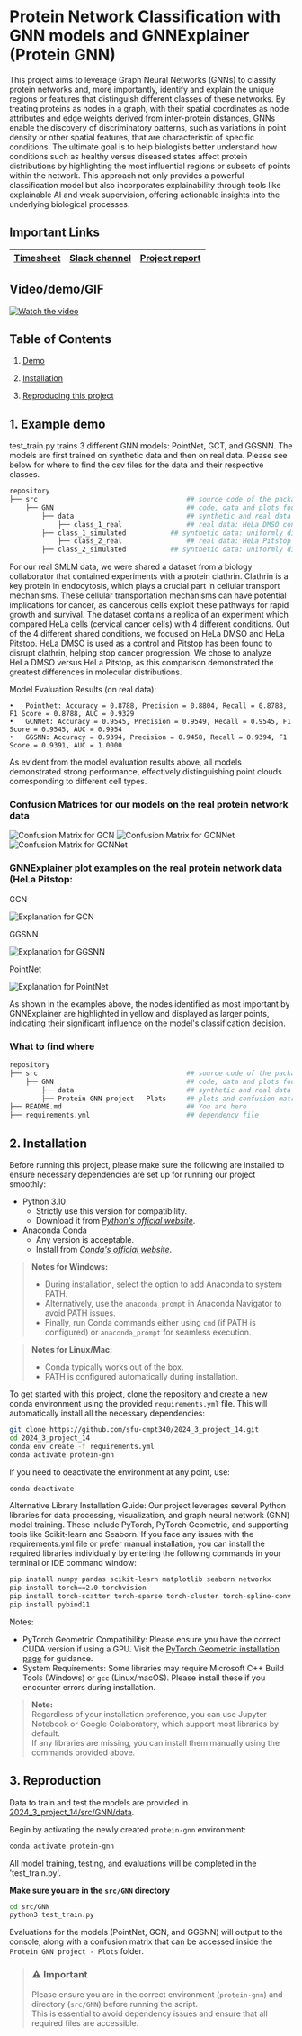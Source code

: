 # Protein Network Classification with GNN models and GNNExplainer (Protein GNN)

This project aims to leverage Graph Neural Networks (GNNs) to classify protein networks and, more importantly, identify and explain the unique regions or features that distinguish different classes of these networks. By treating proteins as nodes in a graph, with their spatial coordinates as node attributes and edge weights derived from inter-protein distances, GNNs enable the discovery of discriminatory patterns, such as variations in point density or other spatial features, that are characteristic of specific conditions. The ultimate goal is to help biologists better understand how conditions such as healthy versus diseased states affect protein distributions by highlighting the most influential regions or subsets of points within the network. This approach not only provides a powerful classification model but also incorporates explainability through tools like explainable AI and weak supervision, offering actionable insights into the underlying biological processes.


## Important Links

| [Timesheet](https://1sfu-my.sharepoint.com/:x:/r/personal/hamarneh_sfu_ca/Documents/TEACHING/CMPT340_FALL2024/FOR_STUDENTS/ProjectGroup_Timesheets/ProjectGroup_14_Timesheet.xlsx?d=w5bd9fa05109d40b49a697d0ebe9245ef&csf=1&web=1&e=p4QRU9) | [Slack channel](https://cmpt340fall2024.slack.com/archives/C07JBHED8S3) | [Project report](https://www.overleaf.com/project/66d0b0dd115523de9bef35db) |
|-----------|---------------|-------------------------|

## Video/demo/GIF
[![Watch the video](https://i.imgur.com/sx0NhNP.jpeg)](https://youtu.be/AXzvWi9ZU4Y )


## Table of Contents
1. [Demo](#demo)

2. [Installation](#installation)

3. [Reproducing this project](#repro)


<a name="demo"></a>
## 1. Example demo

test_train.py trains 3 different GNN models: PointNet, GCT, and GGSNN. The models are first trained on synthetic data and then on real data. 
Please see below for where to find the csv files for the data and their respective classes.

```bash
repository
├── src                                     ## source code of the package itself
    ├── GNN                                 ## code, data and plots found here   
        ├── data                            ## synthetic and real data csv files
            ├── class_1_real                ## real data: HeLa DMSO control
	    ├── class_1_simulated           ## synthetic data: uniformly distributed
            ├── class_2_real                ## real data: HeLa Pitstop
	    ├── class_2_simulated           ## synthetic data: uniformly distributed with clusters
```

For our real SMLM data, we were shared a dataset from a biology collaborator that contained experiments with a protein clathrin. Clathrin is a key protein in endocytosis, which plays a crucial part in cellular transport mechanisms. These cellular transportation mechanisms can have potential implications for cancer, as cancerous cells exploit these pathways for rapid growth and survival. The dataset contains a replica of an experiment which compared HeLa cells (cervical cancer cells) with 4 different conditions. Out of the 4 different shared conditions, we focused on HeLa DMSO and HeLa Pitstop. HeLa DMSO is used as a control and Pitstop has been found to disrupt clathrin, helping stop cancer progression. We chose to analyze HeLa DMSO versus HeLa Pitstop, as this comparison demonstrated the greatest differences in molecular distributions.

Model Evaluation Results (on real data):

	•	PointNet: Accuracy = 0.8788, Precision = 0.8804, Recall = 0.8788, F1 Score = 0.8788, AUC = 0.9329
	•	GCNNet: Accuracy = 0.9545, Precision = 0.9549, Recall = 0.9545, F1 Score = 0.9545, AUC = 0.9954
	•	GGSNN: Accuracy = 0.9394, Precision = 0.9458, Recall = 0.9394, F1 Score = 0.9391, AUC = 1.0000

 As evident from the model evaluation results above, all models demonstrated strong performance, effectively distinguishing point clouds corresponding to different cell types.

### Confusion Matrices for our models on the real protein network data
![Confusion Matrix for GCN](https://github.com/sfu-cmpt340/2024_3_project_14/raw/main/src/GNN/Protein%20GNN%20project%20-%20Plots/sampled%20data/conf_matrix_GCNNet.png)
![Confusion Matrix for GCNNet](https://github.com/sfu-cmpt340/2024_3_project_14/raw/main/src/GNN/Protein%20GNN%20project%20-%20Plots/sampled%20data/conf_matrix_GGSNN.png)
![Confusion Matrix for GCNNet](https://github.com/sfu-cmpt340/2024_3_project_14/raw/main/src/GNN/Protein%20GNN%20project%20-%20Plots/sampled%20data/conf_matrix_PointNet.png)


### GNNExplainer plot examples on the real protein network data (HeLa Pitstop:

GCN

 
![Explanation for GCN](https://github.com/sfu-cmpt340/2024_3_project_14/blob/main/src/GNN/Protein%20GNN%20project%20-%20Plots/sampled%20data/explanation%20graphs/GCN/Class%202_Explanation/PC_34.png)


GGSNN
 
![Explanation for GGSNN](https://github.com/sfu-cmpt340/2024_3_project_14/blob/main/src/GNN/Protein%20GNN%20project%20-%20Plots/sampled%20data/explanation%20graphs/GGSNN/Class%202_Explanation/PC_34.png)

PointNet

![Explanation for PointNet](https://github.com/sfu-cmpt340/2024_3_project_14/blob/main/src/GNN/Protein%20GNN%20project%20-%20Plots/sampled%20data/explanation%20graphs/PointNet/Class%202_Explanation/PC_34.png)


As shown in the examples above, the nodes identified as most important by GNNExplainer are highlighted in yellow and displayed as larger points, indicating their significant influence on the model's classification decision.

 
### What to find where


```bash
repository
├── src                                     ## source code of the package itself
    ├── GNN                                 ## code, data and plots found here   
        ├── data                            ## synthetic and real data here
        ├── Protein GNN project - Plots     ## plots and confusion matrices here  
├── README.md                               ## You are here
├── requirements.yml                        ## dependency file
```

<a name="installation"></a>

## 2. Installation

Before running this project, please make sure the following are installed to ensure necessary dependencies are set up for running our project smoothly:
- Python 3.10
  - Strictly use this version for compatibility.
  - Download it from [*Python's official website*](https://www.python.org/).
- Anaconda Conda
  - Any version is acceptable.
  - Install from [*Conda's official website*](https://docs.conda.io/projects/conda/en/latest/user-guide/install/index.html).
 
> **Notes for Windows:**  
> - During installation, select the option to add Anaconda to system PATH.  
> - Alternatively, use the `anaconda_prompt` in Anaconda Navigator to avoid PATH issues.  
> - Finally, run Conda commands either using `cmd` (if PATH is configured) or `anaconda_prompt` for seamless execution.  

> **Notes for Linux/Mac:**  
> - Conda typically works out of the box.  
> - PATH is configured automatically during installation.  

To get started with this project, clone the repository and create a new conda environment using the provided `requirements.yml` file. This will automatically install all the necessary dependencies:
```bash
git clone https://github.com/sfu-cmpt340/2024_3_project_14.git
cd 2024_3_project_14
conda env create -f requirements.yml
conda activate protein-gnn
```
If you need to deactivate the environment at any point, use:
```bash
conda deactivate
```

Alternative Library Installation Guide: 
Our project leverages several Python libraries for data processing, visualization, and graph neural network (GNN) model training. These include PyTorch, PyTorch Geometric, and supporting tools like Scikit-learn and Seaborn. If you face any issues with the requirements.yml file or prefer manual installation, you can install the required libraries individually by entering the following commands in your terminal or IDE command window:
```bash
pip install numpy pandas scikit-learn matplotlib seaborn networkx                       #core libraries
pip install torch==2.0 torchvision                                                      #pytorch and supporting libraries                     
pip install torch-scatter torch-sparse torch-cluster torch-spline-conv torch-geometric  #pytorch geometric libraries
pip install pybind11                                                                    #additional libraries
```

Notes:
- PyTorch Geometric Compatibility: Please ensure you have the correct CUDA version if using a GPU. Visit the [PyTorch Geometric installation page](https://pytorch-geometric.readthedocs.io/en/latest/notes/installation.html) for guidance.
- System Requirements: Some libraries may require Microsoft C++ Build Tools (Windows) or `gcc` (Linux/macOS). Please install these if you encounter errors during installation.

> **Note:**  
> Regardless of your installation preference, you can use Jupyter Notebook or Google Colaboratory, which support most libraries by default.  
> If any libraries are missing, you can install them manually using the commands provided above.

<a name="repro"></a>
## 3. Reproduction
Data to train and test the models are provided in [2024_3_project_14/src/GNN/data](https://github.com/sfu-cmpt340/2024_3_project_14/tree/main/src/GNN/data).

Begin by activating the newly created `protein-gnn` environment:
```bash
conda activate protein-gnn
```

All model training, testing, and evaluations will be completed in the 'test_train.py'. 

**Make sure you are in the `src/GNN` directory**
```bash
cd src/GNN
python3 test_train.py
```

Evaluations for the models (PointNet, GCN, and GGSNN) will output to the console, along with a confusion matrix that can be accessed inside the `Protein GNN project - Plots` folder.


> ### ⚠️ **Important**
> Please ensure you are in the correct environment (`protein-gnn`) and directory (`src/GNN`) before running the script.  
> This is essential to avoid dependency issues and ensure that all required files are accessible.
